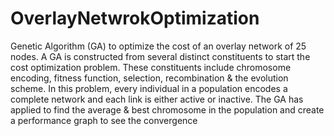 # OverlayNetwrokOptimization
 Genetic Algorithm (GA) to optimize the cost of an overlay network of 25 nodes. A GA is constructed from several distinct constituents to start the cost optimization problem.
 These constituents include chromosome encoding, fitness function, selection, recombination & the evolution scheme. In this problem, every individual in a population encodes a  complete network and each link is either active or inactive.  The GA has applied to find the average & best chromosome in the population and create a performance graph to see  the convergence 
